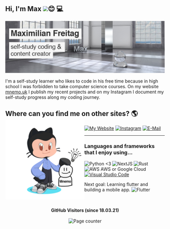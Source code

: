 ## Hi, I'm Max  <img src="https://media.giphy.com/media/hvRJCLFzcasrR4ia7z/giphy.gif" width="25px">😊 💻


<img src="https://raw.githubusercontent.com/MaximilianFreitag/MaximilianFreitag/master/banner.png">

I'm a self-study learner who likes to code in his free time because in high school I was forbidden to take computer science courses. On my website <a href="https://www.mnemo.uk/">mnemo.uk</a> I publish my recent projects and on my Instagram I document my self-study progress along my coding journey.   


## Where can you find me on other sites? 🌎  <img align="left" width="250" height="250" src="https://github.com/MaximilianFreitag/MaximilianFreitag/blob/main/octocat_mnemo2.png?raw=true">
 [![My Website](https://img.shields.io/badge/website-%231DA1F2.svg?&style=for-the-badge&logo=website&logoColor=white)](https://www.mnemo.uk)
 [![Instagram](https://img.shields.io/badge/instagram-%2312100E.svg?&style=for-the-badge&logo=instagram&logoColor=grey)](https://www.instagram.com/max_mnemo/?hl=de)
 [![E-Mail](https://img.shields.io/badge/email-%2312100E.svg?&style=for-the-badge&logo=@&logoColor=grey)](https://mnemo.uk/contact/)



____________________________________________________________________________________________________________________________________



### Languages and frameworks that I enjoy using...

![Python <3](https://img.shields.io/badge/Python-3776AB?style=for-the-badge&logo=python&logoColor=white)
![NextJS](https://img.shields.io/badge/-NextJs-000000?style=flat-square&logo=next.js&logoColor=white)
![Rust](https://img.shields.io/badge/Rust-000000?style=for-the-badge&logo=rust&logoColor=white)
<img alt="AWS AWS or Google Cloud" src="https://img.shields.io/badge/AWS_or_Google_Cloud-1a73e8?style=flat-square&logo=google-cloud&logoColor=white" />
[![Visual Studio Code](https://img.shields.io/badge/--007ACC?logo=visual%20studio%20code&logoColor=ffffff)](https://code.visualstudio.com/)


Next goal: Learning flutter and building a mobile app.
![Flutter](https://img.shields.io/badge/Flutter-02569B?style=for-the-badge&logo=flutter&logoColor=white)
<br>
<br>
 <br>
  
 <p align="center">
  <b>GitHub Visitors (since 18.03.21)</b>
  <br>
  <br>
  <img alt="Page counter" src="https://profile-counter.glitch.me/MaximilianFreitag/count.svg">
</p>













